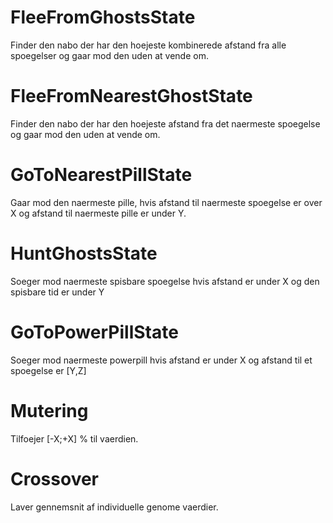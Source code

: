 # FleeFromGhostsState
Finder den nabo der har den hoejeste kombinerede afstand fra alle spoegelser og gaar mod den uden at vende om.

# FleeFromNearestGhostState
Finder den nabo der har den hoejeste afstand fra det naermeste spoegelse og gaar mod den uden at vende om.

# GoToNearestPillState
Gaar mod den naermeste pille, hvis afstand til naermeste spoegelse er over X og afstand til naermeste pille er under Y.

# HuntGhostsState
Soeger mod naermeste spisbare spoegelse hvis afstand er under X og den spisbare tid er under Y

# GoToPowerPillState
Soeger mod naermeste powerpill hvis afstand er under X og afstand til et spoegelse er [Y,Z]

# Mutering
Tilfoejer [-X;+X] % til vaerdien.

# Crossover
Laver gennemsnit af individuelle genome vaerdier.
